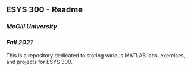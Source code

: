 ## ESYS 300 - Readme
### *McGill University*
### *Fall 2021*

This is a repository dedicated to storing various MATLAB labs, exercises, and projects for ESYS 300.